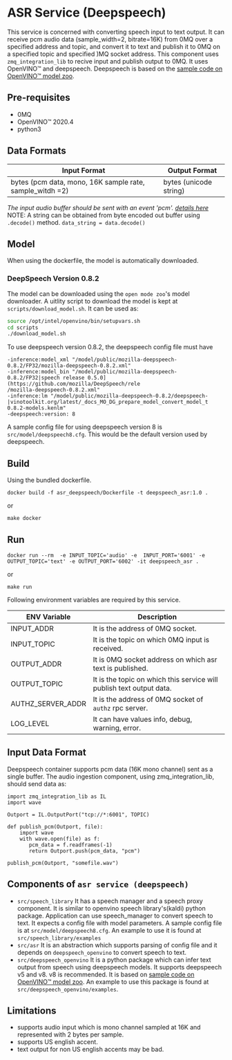# ASR Service (Deepspeech)

This service is concerned with converting speech input to text output. It can receive pcm audio data (sample_width=2, bitrate=16K) from 0MQ over a specified address and topic, and convert it to text and publish it to 0MQ on a specified topic and specified )MQ socket address. This component uses `zmq_integration_lib` to recive input and publish output to 0MQ. It uses OpenVINO&trade; and deepspeech. Deepspeech is based on the [sample code on OpenVINO&trade; model zoo](https://github.com/openvinotoolkit/open_model_zoo/tree/master/demos/text_to_speech_demo/python).

## Pre-requisites
- 0MQ
- OpenVINO&trade; 2020.4
- python3

## Data Formats

| Input Format  | Output Format         |
| ------------- | --------------------- |
| bytes (pcm data, mono, 16K sample rate, sample_witdh =2) | bytes (unicode string) |

*The input audio buffer should be sent with an event 'pcm'. [details here](#input-data-format)*
NOTE: A string can be obtained from byte encoded out buffer using `.decode()` method. `data_string = data.decode()`


## Model

When using the dockerfile, the model is automatically downloaded.

### DeepSpeech Version 0.8.2

The model can be downloaded using the `open mode zoo`'s model downloader. 
A uitlity script to download the model is kept at `scripts/download_model.sh`. It can be used as:

```bash
source /opt/intel/openvino/bin/setupvars.sh
cd scripts
./download_model.sh
```

To use deepspeech version 0.8.2, the deepspeech config file must have

```
-inference:model_xml "/model/public/mozilla-deepspeech-0.8.2/FP32/mozilla-deepspeech-0.8.2.xml"                                   
-inference:model_bin "/model/public/mozilla-deepspeech-0.8.2/FP32|speech release 0.5.0](https://github.com/mozilla/DeepSpeech/rele
/mozilla-deepspeech-0.8.2.xml"
-inference:lm "/model/public/mozilla-deepspeech-0.8.2/deepspeech-|vinotoolkit.org/latest/_docs_MO_DG_prepare_model_convert_model_t
0.8.2-models.kenlm" 
-deepspeech:version: 8

```

A sample config file for using deepspeech version 8 is `src/model/deepspeech8.cfg`. 
This would be the default version used by deepspeech.

## Build

Using the bundled dockerfile.
```
docker build -f asr_deepspeech/Dockerfile -t deepspeech_asr:1.0 .
```

or
```
make docker
```

## Run

```
docker run --rm  -e INPUT_TOPIC='audio' -e  INPUT_PORT='6001' -e OUTPUT_TOPIC='text' -e OUTPUT_PORT='6002' -it deepspeech_asr .
```

or 

```
make run
```

Following environment variables are required by this service.

| ENV Variable  | Description       |
| ------------- | --------------------- |
| INPUT_ADDR | It is the address of 0MQ socket. |
| INPUT_TOPIC | It is the topic on which 0MQ input is received. |
| OUTPUT_ADDR |It is 0MQ socket address on which asr text is published. |
| OUTPUT_TOPIC | It is the topic on which this service will publish text output data. |
| AUTHZ_SERVER_ADDR | It is the address of 0MQ socket of `authz` rpc server. |
| LOG_LEVEL | It can have values info, debug, warning, error. |

## Input Data Format

Deepspeech container supports pcm data (16K mono channel) sent as a single buffer. The audio ingestion component, using zmq_integration_lib, should send data as:


```
import zmq_integration_lib as IL
import wave

Outport = IL.OutputPort("tcp://*:6001", TOPIC)

def publish_pcm(Outport, file):
    import wave
    with wave.open(file) as f:
       pcm_data = f.readframes(-1)
       return Outport.push(pcm_data, "pcm")

publish_pcm(Outport, "somefile.wav")
```

## Components of `asr service (deepspeech)`

- `src/speech_library`
   It has a speech manager and a speech proxy component. It is similar to openvino speech library's(kaldi) python package. Application can use speech_manager to convert speech to text. It expects a config file with model parameters. A sample config file is at `src/model/deepspeech8.cfg`. An example to use it is found at `src/speech_library/examples`
- `src/asr`
   It is an abstraction which supports parsing of config file and it depends on `deepspeech_openvino` to convert speech to text.
- `src/deepspeech_openvino`
   It is a python package which can infer text output from speech using deepspeech models. It supports deepspeech v5 and v8. v8 is recommended. It is based on [sample code on OpenVINO&trade; model zoo](https://github.com/openvinotoolkit/open_model_zoo/tree/master/demos/text_to_speech_demo/python). An example to use this package is found at `src/deepspeech_openvino/examples`.


## Limitations

- supports audio input which is mono channel sampled at 16K and represented with 2 bytes per sample.
- supports US english accent.
- text output for non US english accents may be bad.



